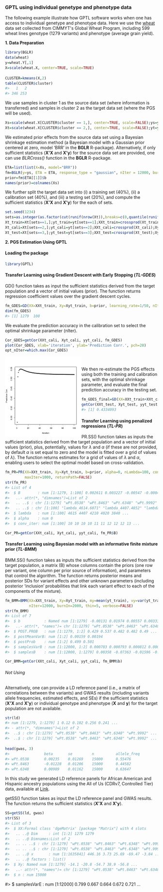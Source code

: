 ### GPTL using individual genetype and phenotype data

The following example illustrate how GPTL software works when one has access to individual genetype and phenotype data. Here we use the [wheat](https://doi.org/10.1104/pp.105.063438) data set collected from CIMMYT's Global Wheat Program, including 599 wheat lines genotype (1279 variants) and phenotype (average grain yield).

**1. Data Preparation**

```R
library(BGLR)
data(wheat)
y=wheat.Y[,1]
X=scale(wheat.X, center=TRUE, scale=TRUE)

CLUSTER=kmeans(X,2)
table(CLUSTER$cluster)
#>   1   2 
#> 346 253 
```

We use samples in cluster 1 as the source data set (where information is transferred) and samples in cluster 2 as the target data set (where the PGS will be used). 

```R
Xs=scale(wheat.X[CLUSTER$cluster == 1,], center=TRUE, scale=FALSE);ys=y[CLUSTER$cluster == 1]
Xt=scale(wheat.X[CLUSTER$cluster == 2,], center=TRUE, scale=FALSE);yt=y[CLUSTER$cluster == 2]
```

We estimated prior effects from the source data set using a Bayesian shrinkage estimation method (a Bayesian model with a Gaussian prior centered at zero, model ‘BRR’ in the **BGLR** R-package). Alternatively, if only sufficient statistics (**X'X** and **X'y**) for the source data set are provided, one can use *BLRCross()* function in the **BGLR** R-package.

```R
ETA=list(list(X=Xs, model="BRR"))
fm=BGLR(y=ys, ETA = ETA, response_type = "gaussian", nIter = 12000, burnIn = 2000, verbose = FALSE)
prior=fm$ETA[[1]]$b
names(prior)=colnames(Xs)
```

We further split the target data set into (i) a training set (40%), (ii) a calibration set (40%), and (iii) a testing set (20%), and compute the sufficient statistics (**X'X** and **X'y**) for the each of sets.

```R
set.seed(1234)
sets=as.integer(as.factor(cut(runif(nrow(Xt)),breaks=c(0,quantile(runif(nrow(Xt)),prob=c(.4,.8)),1.1))))
Xt_train=Xt[sets==1,];yt_train=yt[sets==1];XXt_train=crossprod(Xt_train);Xyt_train=crossprod(Xt_train, yt_train)
Xt_cali=Xt[sets==2,];yt_cali=yt[sets==2];XXt_cali=crossprod(Xt_cali);Xyt_cali=crossprod(Xt_cali, yt_cali);yyt_cali=crossprod(yt_cali)
Xt_test=Xt[sets==3,];yt_test=yt[sets==3];XXt_test=crossprod(Xt_test);Xyt_test=crossprod(Xt_test, yt_test);yyt_test=crossprod(yt_test)
```

**2. PGS Estimation Using GPTL**

#### Loading the package

```R
library(GPTL)
```

#### Transfer Learning using Gradient Descent with Early Stopping (*TL-GDES*)

GD() function takes as input the sufficient statistics derived from the target population and a vector of initial values (prior). The function returns regression coefficient values over the gradient descent cycles.

```R
fm_GDES=GD(XX=XXt_train, Xy=Xyt_train, b=prior, learning_rate=1/50, nIter=100, returnPath=T)
dim(fm_GDES)
#> [1] 1279  100
```

We evaluate the prediction accuracy in the calibration set to select the optimal shrinkage parameter (nIter).

```R
Cor_GDES=getCor(XXt_cali, Xyt_cali, yyt_cali, fm_GDES)
plot(Cor_GDES, xlab='iteration', ylab='Prediction Corr.', pch=20)
opt_nIter=which.max(Cor_GDES)
```

<a href="url"><img src="https://github.com/QuantGen/GPTL/blob/main/man/plots/GDES_plot.png" align="left" width=50% height=50% ></a><br> 

We then re-estimate the PGS effects using both the training and calibration sets, with the optimal shrinkage parameter, and evaluate the final prediction accuracy in the testing set.

```R
fm_GDES_final=GD(XX=XXt_train+XXt_cali, Xy=Xyt_train+Xyt_cali, b=prior, learning_rate=1/50, nIter=opt_nIter, returnPath=F)
getCor(XXt_test, Xyt_test, yyt_test, fm_GDES_final)
#> [1] 0.4334093
```




#### Transfer Learning using penalized regressions (*TL-PR*)

PR.SS() function takes as inputs the sufficient statistics derived from the target population and a vector of initial values (prior), plus, potentially, values for $\lambda$ and $\alpha$ (if these are not provided, by default $\alpha$ is set equal to zero and the model is fitted over a grid of values of $\lambda$). The function returns estimates for a grid of values of $\lambda$ and $\alpha$, enabling users to select the optimal model based on cross-validation.

```R
fm_PR=PR(XX=XXt_train, Xy=Xyt_train, b=prior, alpha=0, nLambda=100, conv_threshold=1e-4,
         maxIter=1000, returnPath=FALSE)
str(fm_PR)
#> List of 4
#>  $ B        : num [1:1279, 1:100] 0.002611 0.003227 -0.00547 -0.00045 -0.000568 ...
#>   ..- attr(*, "dimnames")=List of 2
#>   .. ..$ : chr [1:1279] "wPt.0538" "wPt.8463" "wPt.6348" "wPt.9992" ...
#>   .. ..$ : chr [1:100] "lambda_4614.6071" "lambda_4407.4852" "lambda_4209.5668" "lambda_4020.443" ...
#>  $ lambda   : num [1:100] 4615 4407 4210 4020 3840 ...
#>  $ alpha    : num 0
#>  $ conv_iter: num [1:100] 10 10 10 10 11 11 12 12 12 13 ...
```

```R
Cor_PR=getCor(XXt_cali, Xyt_cali, yyt_cali, fm_PR$B)

```


#### Transfer Learning using Bayesian model with an informative finite mixture prior (*TL-BMM*)

BMM.SS() function takes as inputs the sufficient statistics derived from the target population, a matrix (B) whose columns contain the priors (one row per variant, one column per prior source of information), and parameters that control the algorithm. The function returns posterior means and posterior SDs for variant effects and other unknown parameters (including posterior ‘inclusion’ probabilities that link each variant effect to each of the components of the mixture).

```R
fm_BMM=BMM(XX=XXt_train, Xy=Xyt_train, my=mean(yt_train), vy=var(yt_train), B=cbind(prior,0), n=nrow(Xt_train),
           nIter=12000, burnIn=2000, thin=5, verbose=FALSE)
str(fm_BMM)
#> List of 7
#>  $ b           : Named num [1:1279] -0.00131 0.01974 0.00557 0.00333 -0.00142 ...
#>   ..- attr(*, "names")= chr [1:1279] "wPt.0538" "wPt.8463" "wPt.6348" "wPt.9992" ...
#>  $ POST.PROB   : num [1:1279, 1:2] 0.429 0.537 0.482 0.482 0.49 ...
#>  $ postMeanVarB: num [1:2] 0.00159 0.00194
#>  $ postProb    : num [1:2] 0.499 0.501
#>  $ samplesVarB : num [1:12000, 1:2] 0.000703 0.000793 0.000812 0.0009 0.000918 ...
#>  $ samplesB    : num [1:12000, 1:1279] 0.00358 -0.07363 -0.01596 -0.02647 -0.06138 ...
```

```R
Cor_BMM=getCor(XXt_cali, Xyt_cali, yyt_cali, fm_BMM$b)

```















###### Not Using


Alternatively, one can provide a LD reference panel (i.e., a matrix of correlations between the variants) and GWAS results (including variants allele frequencies, estimated effects, and SEs) if the sufficient statistics (**X'X** and **X'y**) or individual genotype and phenotype (**X** and **y**) for the target population are not available.

```R
str(ld)
#> num [1:1279, 1:1279] 1 0.12 0.102 0.256 0.241 ...
#> - attr(*, "dimnames")=List of 2
#>  ..$ : chr [1:1279] "wPt.0538" "wPt.8463" "wPt.6348" "wPt.9992" ...
#>  ..$ : chr [1:1279] "wPt.0538" "wPt.8463" "wPt.6348" "wPt.9992" ...

head(gwas, 3)
#>                beta       se         n          allele_freq
#> wPt.0538       0.00235    0.01269    15000      0.55476
#> wPt.8463       -0.01228   0.01206    15000      0.44582
#> wPt.6348       0.00989    0.01162    15000      0.63647
```

In this study we generated LD reference panels for African American and Hispanic ancestry populations using the All of Us (CDRv7, Controlled Tier) data, available at [Link](https://doi.org/10.5281/zenodo.16923734).

getSS() function takes as input the LD reference panel and GWAS results. The function returns the sufficient statistics (**X'X** and **X'y**).

```R
SS=getSS(ld, gwas)
str(SS)
#> List of 3
#>  $ XX:Formal class 'dgeMatrix' [package "Matrix"] with 4 slots
#>   .. ..@ Dim     : int [1:2] 1279 1279
#>   .. ..@ Dimnames:List of 2
#>   .. .. ..$ : chr [1:1279] "wPt.0538" "wPt.8463" "wPt.6348" "wPt.9992" ...
#>   .. .. ..$ : chr [1:1279] "wPt.0538" "wPt.8463" "wPt.6348" "wPt.9992" ...
#>   .. ..@ x       : num [1:1635841] 446.16 3.73 25.69 -69.47 -3.84 ...
#>   .. ..@ factors : list()
#>  $ Xy: Named num [1:1279] -14.1 -20.8 -54.7 38.9 -56.8 ...
#>   ..- attr(*, "names")= chr [1:1279] "wPt.0538" "wPt.8463" "wPt.6348" "wPt.9992" ...
#>  $ n : num 15000
```




#>  $ samplesVarE : num [1:12000] 0.799 0.667 0.664 0.672 0.721 ...
```
